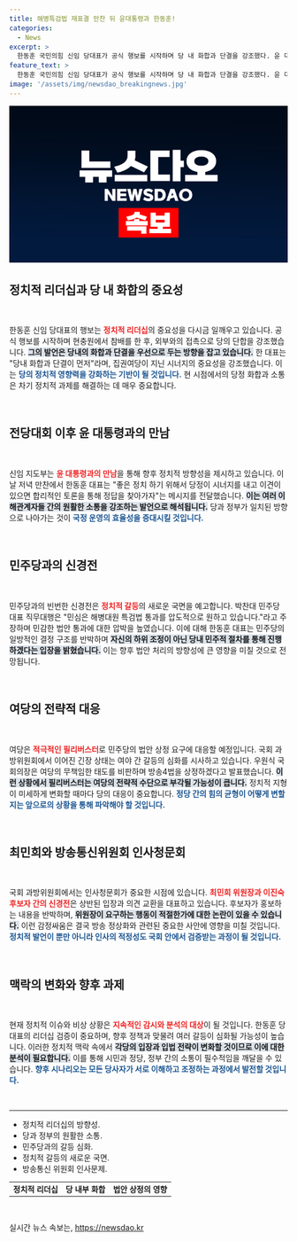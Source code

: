 ```yaml
---
title: 해병특검법 재표결 만찬 뒤 윤대통령과 한동훈!
categories:
  - News
excerpt: >
  한동훈 국민의힘 신임 당대표가 공식 행보를 시작하며 당 내 화합과 단결을 강조했다. 윤 대통령과의 만찬에서 시너지 지속을 약속했지만, 해병대원 특검법과 관련한 민주당과의 신경전은 벌써부터 시작됐다. 정치적 긴장감이 높아지는 이 시점, 그가 어떤 선택을 할지 주목된다!
feature_text: >
  한동훈 국민의힘 신임 당대표가 공식 행보를 시작하며 당 내 화합과 단결을 강조했다. 윤 대통령과의 만찬에서 시너지 지속을 약속했지만, 해병대원 특검법과 관련한 민주당과의 신경전은 벌써부터 시작됐다. 정치적 긴장감이 높아지는 이 시점, 그가 어떤 선택을 할지 주목된다!
image: '/assets/img/newsdao_breakingnews.jpg'
---
```


<p><img src="/assets/img/newsdao_breakingnews.jpg" alt="ranknews 속보" /></p>

<h2 data-ke-size="size26">정치적 리더십과 당 내 화합의 중요성</h2>

<p data-ke-size="size16">&nbsp;</p>

<p>한동훈 신임 당대표의 행보는 <b><span style="color: #ee2323;">정치적 리더십</span></b>의 중요성을 다시금 일깨우고 있습니다. 공식 행보를 시작하며 현충원에서 참배를 한 후, 외부와의 접촉으로 당의 단합을 강조했습니다. <b><span style="background-color: #21538527;">그의 발언은 당내의 화합과 단결을 우선으로 두는 방향을 잡고 있습니다.</span></b> 한 대표는 "당내 화합과 단결이 먼저"라며, 집권여당이 지닌 시너지의 중요성을 강조했습니다. 이는 <b><span style="color: #1a5490;">당의 정치적 영향력을 강화하는 기반이 될 것입니다.</span></b> 현 시점에서의 당정 화합과 소통은 차기 정치적 과제를 해결하는 데 매우 중요합니다.</p>

<p data-ke-size="size16">&nbsp;</p>

<h2 data-ke-size="size26">전당대회 이후 윤 대통령과의 만남</h2>

<p data-ke-size="size16">&nbsp;</p>

<p>신임 지도부는 <b><span style="color: #ee2323;">윤 대통령과의 만남</span></b>을 통해 향후 정치적 방향성을 제시하고 있습니다. 이날 저녁 만찬에서 한동훈 대표는 "좋은 정치 하기 위해서 당정이 시너지를 내고 이견이 있으면 합리적인 토론을 통해 정답을 찾아가자"는 메시지를 전달했습니다. <b><span style="background-color: #21538527;">이는 여러 이해관계자들 간의 원활한 소통을 강조하는 발언으로 해석됩니다.</span></b> 당과 정부가 일치된 방향으로 나아가는 것이 <b><span style="color: #1a5490;">국정 운영의 효율성을 증대시킬 것입니다.</span></b></p>

<p data-ke-size="size16">&nbsp;</p>

<h2 data-ke-size="size26">민주당과의 신경전</h2>

<p data-ke-size="size16">&nbsp;</p>

<p>민주당과의 빈번한 신경전은 <b><span style="color: #ee2323;">정치적 갈등</span></b>의 새로운 국면을 예고합니다. 박찬대 민주당 대표 직무대행은 "민심은 해병대원 특검법 통과를 압도적으로 원하고 있습니다."라고 주장하며 민감한 법안 통과에 대한 압박을 높였습니다. 이에 대해 한동훈 대표는 민주당의 일방적인 결정 구조를 반박하며 <b><span style="background-color: #21538527;">자신의 하위 조정이 아닌 당내 민주적 절차를 통해 진행하겠다는 입장을 밝혔습니다.</span></b> 이는 향후 법안 처리의 방향성에 큰 영향을 미칠 것으로 전망됩니다.</p>

<p data-ke-size="size16">&nbsp;</p>

<h2 data-ke-size="size26">여당의 전략적 대응</h2>

<p data-ke-size="size16">&nbsp;</p>

<p>여당은 <b><span style="color: #ee2323;">적극적인 필리버스터</span></b>로 민주당의 법안 상정 요구에 대응할 예정입니다. 국회 과방위원회에서 이어진 긴장 상태는 여야 간 갈등의 심화를 시사하고 있습니다. 우원식 국회의장은 여당의 무책임한 태도를 비판하며 방송4법을 상정하겠다고 발표했습니다. <b><span style="background-color: #21538527;">이런 상황에서 필리버스터는 여당의 전략적 수단으로 부각될 가능성이 큽니다.</span></b> 정치적 지형이 미세하게 변화할 때마다 당의 대응이 중요합니다. <b><span style="color: #1a5490;">정당 간의 힘의 균형이 어떻게 변할지는 앞으로의 상황을 통해 파악해야 할 것입니다.</span></b></p>

<p data-ke-size="size16">&nbsp;</p>

<h2 data-ke-size="size26">최민희와 방송통신위원회 인사청문회</h2>

<p data-ke-size="size16">&nbsp;</p>

<p>국회 과방위원회에서는 인사청문회가 중요한 시점에 있습니다. <b><span style="color: #ee2323;">최민희 위원장과 이진숙 후보자 간의 신경전</span></b>은 상반된 입장과 의견 교환을 대표하고 있습니다. 후보자가 홍보하는 내용을 반박하며, <b><span style="background-color: #21538527;">위원장이 요구하는 행동이 적절한가에 대한 논란이 있을 수 있습니다.</span></b> 이런 감정싸움은 결국 방송 정상화와 관련된 중요한 사안에 영향을 미칠 것입니다. <b><span style="color: #1a5490;">정치적 발언이 뿐만 아니라 인사의 적정성도 국회 안에서 검증받는 과정이 될 것입니다.</span></b></p>

<p data-ke-size="size16">&nbsp;</p>

<h2 data-ke-size="size26">맥락의 변화와 향후 과제</h2>

<p data-ke-size="size16">&nbsp;</p>

<p>현재 정치적 이슈와 비상 상황은 <b><span style="color: #ee2323;">지속적인 감시와 분석의 대상</span></b>이 될 것입니다. 한동훈 당대표의 리더십 검증이 중요하며, 향후 정책과 맞물려 여러 갈등이 심화될 가능성이 높습니다. 이러한 정치적 맥락 속에서 <b><span style="background-color: #21538527;">각당의 입장과 입법 전략이 변화할 것이므로 이에 대한 분석이 필요합니다.</span></b> 이를 통해 시민과 정당, 정부 간의 소통이 필수적임을 깨달을 수 있습니다. <b><span style="color: #1a5490;">향후 시나리오는 모든 당사자가 서로 이해하고 조정하는 과정에서 발전할 것입니다.</span></b></p>

<p data-ke-size="size16">&nbsp;</p>

<hr>

<ul>
    <li>정치적 리더십의 방향성.</li>
    <li>당과 정부의 원활한 소통.</li>
    <li>민주당과의 갈등 심화.</li>
    <li>정치적 갈등의 새로운 국면.</li>
    <li>방송통신 위원회 인사문제.</li>
</ul>

<table>
    <tr>
        <td style="text-align: center; height: 17px;"><b>정치적 리더십</b></td>
        <td style="text-align: center; height: 17px;"><b>당 내부 화합</b></td>
        <td style="text-align: center; height: 17px;"><b>법안 상정의 영향</b></td>
    </tr>
</table>

<p data-ke-size="size16">&nbsp;</p>
실시간 뉴스 속보는, <a href="https://newsdao.kr" rel="dofollow">https://newsdao.kr</a>


